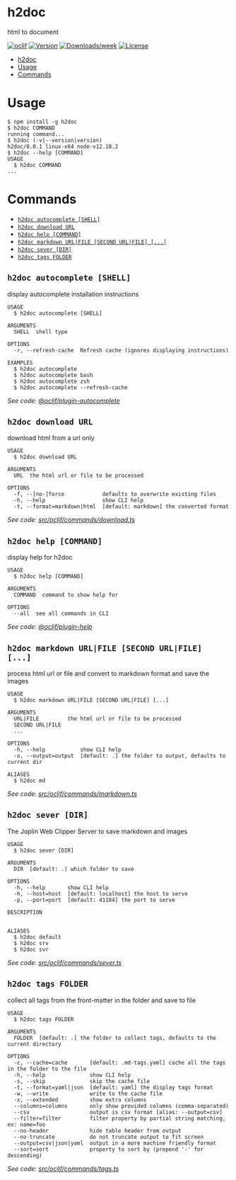 # h2doc

html to document

[![oclif](https://img.shields.io/badge/cli-oclif-brightgreen.svg)](https://oclif.io)
[![Version](https://img.shields.io/npm/v/h2doc.svg)](https://npmjs.org/package/h2doc)
[![Downloads/week](https://img.shields.io/npm/dw/h2doc.svg)](https://npmjs.org/package/h2doc)
[![License](https://img.shields.io/npm/l/h2doc.svg)](https://github.com/snowyu/h2doc/blob/master/package.json)

<!-- toc -->
* [h2doc](#h2doc)
* [Usage](#usage)
* [Commands](#commands)
<!-- tocstop -->

# Usage

<!-- usage -->
```sh-session
$ npm install -g h2doc
$ h2doc COMMAND
running command...
$ h2doc (-v|--version|version)
h2doc/0.0.1 linux-x64 node-v12.18.2
$ h2doc --help [COMMAND]
USAGE
  $ h2doc COMMAND
...
```
<!-- usagestop -->

# Commands

<!-- commands -->
* [`h2doc autocomplete [SHELL]`](#h2doc-autocomplete-shell)
* [`h2doc download URL`](#h2doc-download-url)
* [`h2doc help [COMMAND]`](#h2doc-help-command)
* [`h2doc markdown URL|FILE [SECOND URL|FILE] [...]`](#h2doc-markdown-urlfile-second-urlfile-)
* [`h2doc sever [DIR]`](#h2doc-sever-dir)
* [`h2doc tags FOLDER`](#h2doc-tags-folder)

## `h2doc autocomplete [SHELL]`

display autocomplete installation instructions

```
USAGE
  $ h2doc autocomplete [SHELL]

ARGUMENTS
  SHELL  shell type

OPTIONS
  -r, --refresh-cache  Refresh cache (ignores displaying instructions)

EXAMPLES
  $ h2doc autocomplete
  $ h2doc autocomplete bash
  $ h2doc autocomplete zsh
  $ h2doc autocomplete --refresh-cache
```

_See code: [@oclif/plugin-autocomplete](https://github.com/oclif/plugin-autocomplete/blob/v0.2.0/src/commands/autocomplete/index.ts)_

## `h2doc download URL`

download html from a url only

```
USAGE
  $ h2doc download URL

ARGUMENTS
  URL  the html url or file to be processed

OPTIONS
  -f, --[no-]force            defaults to overwrite existing files
  -h, --help                  show CLI help
  -t, --format=markdown|html  [default: markdown] the converted format
```

_See code: [src/oclif/commands/download.ts](https://github.com/snowyu/h2doc/blob/v0.0.1/src/oclif/commands/download.ts)_

## `h2doc help [COMMAND]`

display help for h2doc

```
USAGE
  $ h2doc help [COMMAND]

ARGUMENTS
  COMMAND  command to show help for

OPTIONS
  --all  see all commands in CLI
```

_See code: [@oclif/plugin-help](https://github.com/oclif/plugin-help/blob/v3.1.0/src/commands/help.ts)_

## `h2doc markdown URL|FILE [SECOND URL|FILE] [...]`

process html url or file and convert to markdown format and save the images

```
USAGE
  $ h2doc markdown URL|FILE [SECOND URL|FILE] [...]

ARGUMENTS
  URL|FILE         the html url or file to be processed
  SECOND URL|FILE
  ...

OPTIONS
  -h, --help           show CLI help
  -o, --output=output  [default: .] the folder to output, defaults to current dir

ALIASES
  $ h2doc md
```

_See code: [src/oclif/commands/markdown.ts](https://github.com/snowyu/h2doc/blob/v0.0.1/src/oclif/commands/markdown.ts)_

## `h2doc sever [DIR]`

The Joplin Web Clipper Server to save markdown and images

```
USAGE
  $ h2doc sever [DIR]

ARGUMENTS
  DIR  [default: .] which folder to save

OPTIONS
  -h, --help       show CLI help
  -h, --host=host  [default: localhost] the host to serve
  -p, --port=port  [default: 41184] the port to serve

DESCRIPTION


ALIASES
  $ h2doc default
  $ h2doc srv
  $ h2doc svr
```

_See code: [src/oclif/commands/sever.ts](https://github.com/snowyu/h2doc/blob/v0.0.1/src/oclif/commands/sever.ts)_

## `h2doc tags FOLDER`

collect all tags from the front-matter in the folder and save to file

```
USAGE
  $ h2doc tags FOLDER

ARGUMENTS
  FOLDER  [default: .] the folder to collect tags, defaults to the current directory

OPTIONS
  -c, --cache=cache       [default: .md-tags.yaml] cache all the tags in the folder to the file
  -h, --help              show CLI help
  -s, --skip              skip the cache file
  -t, --format=yaml|json  [default: yaml] the display tags format
  -w, --write             write to the cache file
  -x, --extended          show extra columns
  --columns=columns       only show provided columns (comma-separated)
  --csv                   output is csv format [alias: --output=csv]
  --filter=filter         filter property by partial string matching, ex: name=foo
  --no-header             hide table header from output
  --no-truncate           do not truncate output to fit screen
  --output=csv|json|yaml  output in a more machine friendly format
  --sort=sort             property to sort by (prepend '-' for descending)
```

_See code: [src/oclif/commands/tags.ts](https://github.com/snowyu/h2doc/blob/v0.0.1/src/oclif/commands/tags.ts)_
<!-- commandsstop -->
